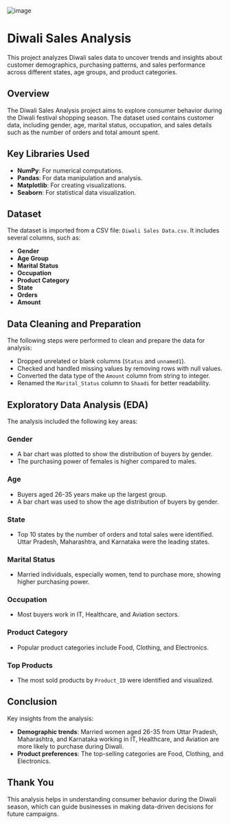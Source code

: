![image](https://github.com/user-attachments/assets/0b5da75a-4eb4-4c8a-846b-441bff6ddbc8)

# Diwali Sales Analysis

This project analyzes Diwali sales data to uncover trends and insights about customer demographics, purchasing patterns, and sales performance across different states, age groups, and product categories.

## Overview

The Diwali Sales Analysis project aims to explore consumer behavior during the Diwali festival shopping season. The dataset used contains customer data, including gender, age, marital status, occupation, and sales details such as the number of orders and total amount spent.

## Key Libraries Used

- **NumPy**: For numerical computations.
- **Pandas**: For data manipulation and analysis.
- **Matplotlib**: For creating visualizations.
- **Seaborn**: For statistical data visualization.

## Dataset

The dataset is imported from a CSV file: `Diwali Sales Data.csv`. It includes several columns, such as:

- **Gender**
- **Age Group**
- **Marital Status**
- **Occupation**
- **Product Category**
- **State**
- **Orders**
- **Amount**

## Data Cleaning and Preparation

The following steps were performed to clean and prepare the data for analysis:

- Dropped unrelated or blank columns (`Status` and `unnamed1`).
- Checked and handled missing values by removing rows with null values.
- Converted the data type of the `Amount` column from string to integer.
- Renamed the `Marital_Status` column to `Shaadi` for better readability.

## Exploratory Data Analysis (EDA)

The analysis included the following key areas:

### Gender
- A bar chart was plotted to show the distribution of buyers by gender.
- The purchasing power of females is higher compared to males.

### Age
- Buyers aged 26-35 years make up the largest group.
- A bar chart was used to show the age distribution of buyers by gender.

### State
- Top 10 states by the number of orders and total sales were identified. Uttar Pradesh, Maharashtra, and Karnataka were the leading states.

### Marital Status
- Married individuals, especially women, tend to purchase more, showing higher purchasing power.

### Occupation
- Most buyers work in IT, Healthcare, and Aviation sectors.

### Product Category
- Popular product categories include Food, Clothing, and Electronics.

### Top Products
- The most sold products by `Product_ID` were identified and visualized.

## Conclusion

Key insights from the analysis:

- **Demographic trends**: Married women aged 26-35 from Uttar Pradesh, Maharashtra, and Karnataka working in IT, Healthcare, and Aviation are more likely to purchase during Diwali.
- **Product preferences**: The top-selling categories are Food, Clothing, and Electronics.

## Thank You

This analysis helps in understanding consumer behavior during the Diwali season, which can guide businesses in making data-driven decisions for future campaigns.
